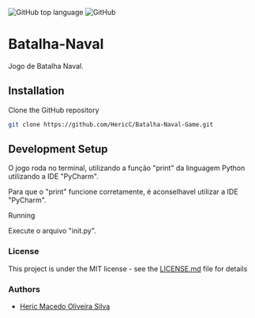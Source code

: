 ![GitHub top language](https://img.shields.io/github/languages/top/HericC/Batalha-Naval-Game)
![GitHub](https://img.shields.io/github/license/HericC/Batalha-Naval-Game)

# Batalha-Naval

Jogo de Batalha Naval.

## Installation

Clone the GitHub repository
```sh
git clone https://github.com/HericC/Batalha-Naval-Game.git
```

## Development Setup

O jogo roda no terminal, utilizando a função "print" da linguagem Python utilizando a IDE "PyCharm".

Para que o "print" funcione corretamente, é aconselhavel utilizar a IDE "PyCharm".

Running

Execute o arquivo "init.py".

### License

This project is under the MIT license - see the [LICENSE.md](<https://github.com/HericC/Batalha-Naval-Game/blob/master/LICENSE>) file for details

### Authors
* [Heric Macedo Oliveira Silva](<https://github.com/HericC>)
